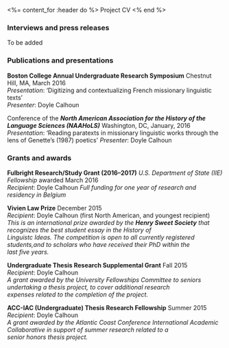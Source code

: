 <%= content_for :header do %>
    Project CV
<% end %>


### Interviews and press releases

To be added


### Publications and presentations

**Boston College Annual Undergraduate Research Symposium** Chestnut Hill, MA, March 2016  
   *Presentation*: ‘Digitizing and contextualizing French missionary linguistic texts’  
   *Presenter*: Doyle Calhoun


Conference of the **_North American Association for the History of the Language Sciences (NAAHoLS)_** Washington, DC, January, 2016  
   *Presentation*: ‘Reading paratexts in missionary linguistic works through the lens of Genette’s (1987) poetics'
   *Presenter*: Doyle Calhoun



### Grants and awards

**Fulbright Research/Study Grant (2016–2017)** *U.S. Department of State (IIE) Fellowship* awarded March 2016  
   *Recipient*: Doyle Calhoun
   *Full funding for one year of research and residency in Belgium*


**Vivien Law Prize** December 2015  
   *Recipient*: Doyle Calhoun (first North American, and youngest recipient)  
   *This is an international prize awarded by the __Henry Sweet Society__ that recognizes the best student essay in the History of  
   Linguistc Ideas. The competition is open to all currently registered students,and to scholars who have received their PhD within the  
   last five years.*


**Undergraduate Thesis Research Supplemental Grant** Fall 2015  
   *Recipient*: Doyle Calhoun  
   *A grant awarded by the University Fellowships Committee to seniors undertaking a thesis project, to cover additional research  
   expenses related to the completion of the project.*


**ACC-IAC (Undergraduate) Thesis Research Fellowship** Summer 2015  
   *Recipient*: Doyle Calhoun  
   *A grant awarded by the Atlantic Coast Conference International Academic Collaborative in support of summer research related to a  
   senior honors thesis project.*

